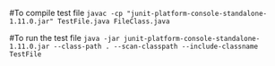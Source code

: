 #To compile test file
`javac -cp "junit-platform-console-standalone-1.11.0.jar" TestFile.java FileClass.java`

#To run the test file
`java -jar junit-platform-console-standalone-1.11.0.jar --class-path . --scan-classpath --include-classname TestFile`